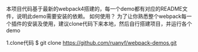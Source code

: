 本项目代码基于最新的webpack4搭建的，每一个demo都有对应的README文件，说明此demo需要安装的依赖。
如何使用？
为了让你熟悉整个webpack每一个插件的安装及使用，建议clone代码下来本地，然后自行搭建项目，并运行各个demo

1.clone代码
$ git clone https://github.com/ruanyf/webpack-demos.git
